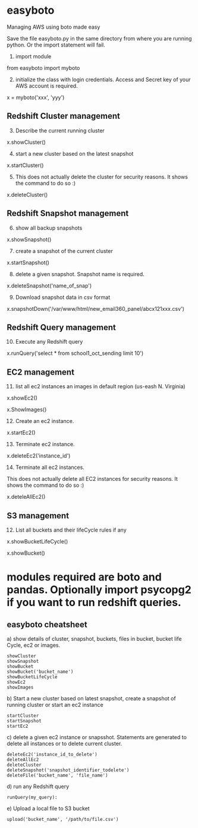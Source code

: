 # easyboto
Managing AWS using boto made easy

Save the file easyboto.py in the same directory from where you are running python. Or the import statement will fail.

1) import module

from easyboto import myboto

2) initialize the class with login credentials. Access and Secret key of your AWS account is required.

x = myboto('xxx', 'yyy')

## Redshift Cluster management ##

3) Describe the current running cluster

x.showCluster()

4) start a new cluster based on the latest snapshot

x.startCluster()

5) This does not actually delete the cluster for security reasons. It shows the command to do so :)

x.deleteCluster()

## Redshift Snapshot management ##

6) show all backup snapshots

x.showSnapshot()

7) create a snapshot of the current cluster

x.startSnapshot()

8) delete a given snapshot. Snapshot name is required.

x.deleteSnapshot('name_of_snap')

9) Download snapshot data in csv format

x.snapshotDown('/var/www/html/new_email360_panel/abcx121xxx.csv')

## Redshift Query management ##

10) Execute any Redshift query

x.runQuery('select * from school1_oct_sending limit 10')

## EC2 management ##

11) list all ec2 instances an images in default region (us-eash N. Virginia)

x.showEc2()

x.ShowImages()

12) Create an ec2 instance.

x.startEc2()

13) Terminate ec2 instance.

x.deleteEc2('instance_id')

14) Terminate all ec2 instances.

This does not actually delete all EC2 instances for security reasons. It shows the command to do so :)

x.deteleAllEc2()


## S3 management ##

12) List all buckets and their lifeCycle rules if any

x.showBucketLifeCycle()

x.showBucket()


# modules required are boto and pandas. Optionally import psycopg2 if you want to run redshift queries.

## easyboto cheatsheet

a) show details of cluster, snapshot, buckets, files in bucket, bucket life Cycle, ec2 or images.

    showCluster
    showSnapshot
    showBucket
    showBucket('bucket_name')
    showBucketLifeCycle
    showEc2
    showImages

b) Start a new cluster based on latest snapshot, create a snapshot of running cluster or start an ec2 instance

    startCluster
    startSnapshot
    startEc2

c) delete a given ec2 instance or snapsshot. Statements are generated to delete all instances or to delete current cluster.

    deleteEc2('instance_id_to_delete')
    deleteAllEc2
    deleteCluster
    deleteSnapshot('snapshot_identifier_todelete')
    deleteFile('bucket_name', 'file_name')

d) run any Redshift query

    runQuery(my_query):

e) Upload a local file to S3 bucket

    upload('bucket_name', '/path/to/file.csv')
    
